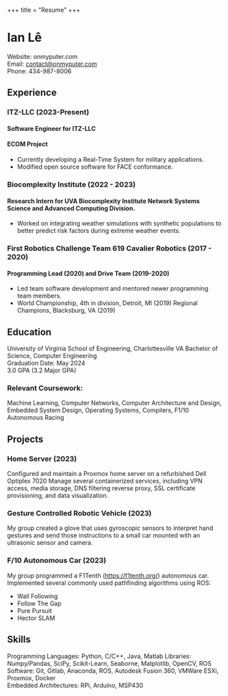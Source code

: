 +++
title = "Resume"
+++
# Ian Lê
Website: onmyputer.com  
Email: contact@onmyputer.com  
Phone: 434-987-8006
## Experience
### ITZ-LLC (2023-Present)
#### Software Engineer for ITZ-LLC
#### ECOM Project
- Currently developing a Real-Time System for military applications.
- Modified open source software for FACE conformance. 
### Biocomplexity Institute (2022 - 2023)
#### Research Intern for UVA Biocomplexity Institute Network Systems Science and Advanced Computing Division.
- Worked on integrating weather simulations with synthetic populations to better predict risk factors during extreme weather events.
### First Robotics Challenge Team 619 Cavalier Robotics (2017 - 2020)
#### Programming Lead (2020) and Drive Team (2019-2020)
- Led team software development and mentored newer programming team members.
- World Championship, 4th in division, Detroit, MI (2019)
Regional Champions, Blacksburg, VA (2019)
## Education
University of Virginia School of Engineering, Charlottesville VA
Bachelor of Science, Computer Engineering  
Graduation Date: May 2024  
3.0 GPA (3.2 Major GPA)  
### Relevant Coursework:
Machine Learning, Computer Networks, Computer Architecture and Design, Embedded System Design, Operating Systems, Compilers, F1/10 Autonomous Racing
## Projects
### Home Server (2023)  
Configured and maintain a Proxmox home server on a refurbished Dell Optiplex 7020
Manage several containerized services, including VPN access, media storage, DNS filtering reverse proxy, SSL certificate provisioning, and data visualization. 
### Gesture Controlled Robotic Vehicle (2023)  
My group created a glove that uses gyroscopic sensors to interpret hand gestures and send those instructions to a small car mounted with an ultrasonic sensor and camera.
### F/10 Autonomous Car (2023)  
My group programmed a F1Tenth (https://f1tenth.org/) autonomous car.
Implemented several commonly used pathfinding algorithms using ROS:
- Wall Following
- Follow The Gap
- Pure Pursuit
- Hector SLAM
## Skills
Programming Languages: Python, C/C++,  Java, Matlab
Libraries: Numpy/Pandas, SciPy, Scikit-Learn, Seaborne, Matplotlib, OpenCV, ROS  
Software: Git, Gitlab, Anaconda, ROS, Autodesk Fusion 360, VMWare ESXi, Proxmox, Docker  
Embedded Architectures: RPi, Arduino, MSP430  
